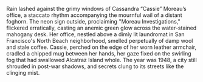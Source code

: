 Rain lashed against the grimy windows of Cassandra “Cassie” Moreau’s office, a staccato rhythm accompanying the mournful wail of a distant foghorn. The neon sign outside, proclaiming "Moreau Investigations," flickered erratically, casting an anemic green glow across the water-stained mahogany desk.  Her office, nestled above a dimly lit laundromat in San Francisco's North Beach neighborhood, smelled perpetually of damp wool and stale coffee. Cassie, perched on the edge of her worn leather armchair, cradled a chipped mug between her hands, her gaze fixed on the swirling fog that had swallowed Alcatraz Island whole. The year was 1948, a city still shrouded in post-war shadows, and secrets clung to its streets like the clinging mist.
